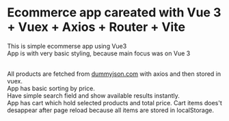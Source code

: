 # Ecommerce app careated with Vue 3 + Vuex + Axios + Router + Vite

This is simple ecommerse app using Vue3<br />
App is with very basic styling, because main focus was on Vue 3<br /><br />

All products are fetched from [dummyjson.com](https://dummyjson.com/) with axios and then stored in vuex. <br />
App has basic sorting by price.<br />
Have simple search field and show available results instantly.<br />
App has cart which hold selected products and total price. Cart items does't desappear after page reload because all items are stored in localStorage.

